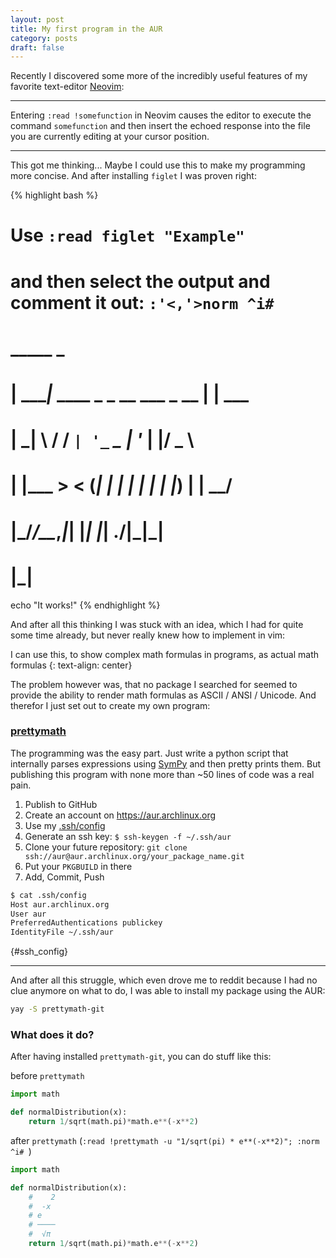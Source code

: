 ```yaml
---
layout: post
title: My first program in the AUR
category: posts
draft: false
---
```


Recently I discovered some more of the incredibly useful features of
my favorite text-editor [Neovim](https://github.com/neovim/neovim):

---

Entering `:read !somefunction` in Neovim causes the editor to execute
the command `somefunction` and then insert the echoed response into the
file you are currently editing at your cursor position.

---

This got me thinking... Maybe I could use this to make my programming
more concise. And after installing `figlet` I was proven right:

{% highlight bash %}
# Use `:read figlet "Example"`
#     and then select the output and comment it out: `:'<,'>norm ^i# `
#
#  _____                           _
# | ____|_  ____ _ _ __ ___  _ __ | | ___
# |  _| \ \/ / _` | '_ ` _ \| '_ \| |/ _ \
# | |___ >  < (_| | | | | | | |_) | |  __/
# |_____/_/\_\__,_|_| |_| |_| .__/|_|\___|
#                           |_|
echo "It works!"
{% endhighlight %}

And after all this thinking I was stuck with an idea, which I had for
quite some time already, but never really knew how to implement in vim:

I can use this, to show complex math formulas in programs, as actual math formulas
{: text-align: center}

The problem however was, that no package I searched for seemed to
provide the ability to render math formulas as ASCII / ANSI / Unicode.
And therefor I just set out to create my own program:

### [prettymath](http://github.com/quoteme/prettymath)

The programming was the easy part. Just write a python script that
internally parses expressions using [SymPy](https://www.sympy.org/en/index.html)
and then pretty prints them. But publishing this program with none more
than ~50 lines of code was a real pain.

1. Publish to GitHub
2. Create an account on [https://aur.archlinux.org ](https://aur.archlinux.org/)
3. Use my [.ssh/config](#ssh_config)
4. Generate an ssh key: `$ ssh-keygen -f ~/.ssh/aur`
5. Clone your future repository: `git clone ssh://aur@aur.archlinux.org/your_package_name.git`
6. Put your `PKGBUILD` in there
7. Add, Commit, Push

```bash
$ cat .ssh/config
Host aur.archlinux.org
User aur
PreferredAuthentications publickey
IdentityFile ~/.ssh/aur
```
{#ssh_config}

---

And after all this struggle, which even drove me to reddit because I
had no clue anymore on what to do, I was able to install my package using the AUR:

```bash
yay -S prettymath-git
```
### What does it do?

After having installed `prettymath-git`, you can do stuff like this:

before `prettymath`
```python
import math

def normalDistribution(x):
	return 1/sqrt(math.pi)*math.e**(-x**2)
```

after `prettymath` (`:read !prettymath -u "1/sqrt(pi) * e**(-x**2)"; :norm ^i# `)
```python
import math

def normalDistribution(x):
	#    2
	#  -x
	# e
	# ────
	#  √π
	return 1/sqrt(math.pi)*math.e**(-x**2)
```
